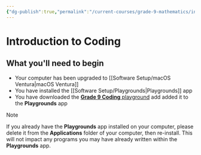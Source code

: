```yaml
---
{"dg-publish":true,"permalink":"/current-courses/grade-9-mathematics/introduction-to-coding/","dgHomeLink":false}
---
```


# Introduction to Coding

## What you'll need to begin

- Your computer has been upgraded to [[Software Setup/macOS Ventura|macOS Ventura]]
- You have installed the [[Software Setup/Playgrounds|Playgrounds]] app
- You have downloaded the [**Grade 9 Coding** playground](https://russellgordon.ca/mth1w/grade-9-coding.zip) add added it to the **Playgrounds** app

> [!NOTE]
> If you already have the **Playgrounds** app installed on your computer, please delete it from the **Applications** folder of your computer, then re-install. This will not impact any programs you may have already written within the **Playgrounds** app.
